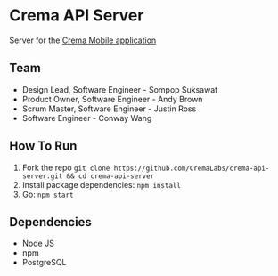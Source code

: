 # Crema API Server
Server for the [Crema Mobile application](https://github.com/CremaLabs/crema)
## Team
* Design Lead, Software Engineer  - Sompop Suksawat
* Product Owner, Software Engineer - Andy Brown
* Scrum Master, Software Engineer - Justin Ross
* Software Engineer - Conway Wang

## How To Run
1. Fork the repo `git clone https://github.com/CremaLabs/crema-api-server.git && cd crema-api-server`
2. Install package dependencies: `npm install`
3. Go: `npm start`

## Dependencies
* Node JS
* npm
* PostgreSQL
